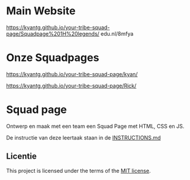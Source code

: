 # Main Website

https://kyantg.github.io/your-tribe-squad-page/Squadpage%201H%20legends/
edu.nl/8mfya

# Onze Squadpages

https://kyantg.github.io/your-tribe-squad-page/kyan/

https://kyantg.github.io/your-tribe-squad-page/Rick/


# Squad page

Ontwerp en maak met een team een Squad Page met HTML, CSS en JS.

De instructie van deze leertaak staan in de [INSTRUCTIONS.md](https://github.com/fdnd-task/your-tribe-squad-page/blob/main/docs/INSTRUCTIONS.md)

## Licentie

This project is licensed under the terms of the [MIT license](./LICENSE).
